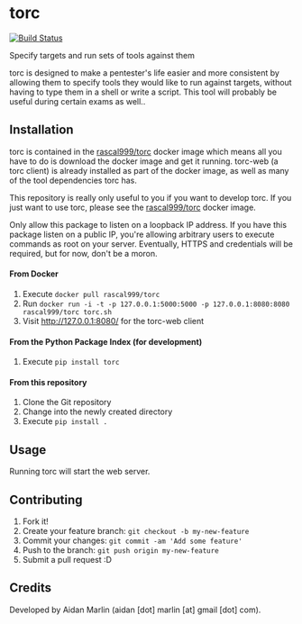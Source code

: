 # torc

[![Build Status](https://travis-ci.org/rascal999/torc.svg)](https://travis-ci.org/rascal999/torc)

Specify targets and run sets of tools against them

torc is designed to make a pentester's life easier and more consistent
by allowing them to specify tools they would like to run against targets,
without having to type them in a shell or write a script. This tool will
probably be useful during certain exams as well..

## Installation

torc is contained in the
[rascal999/torc](https://hub.docker.com/r/rascal999/torc/)
docker image which means all you have to do is download the docker image
and get it running. torc-web (a torc client) is already installed as part
of the docker image, as well as many of the tool dependencies torc has.

This repository is really only useful to you if you want to develop torc.
If you just want to use torc, please see the
[rascal999/torc](https://hub.docker.com/r/rascal999/torc/)
docker image.

Only allow this package to listen on a loopback IP address. If you have
this package listen on a public IP, you're allowing arbitrary users to
execute commands as root on your server. Eventually, HTTPS and credentials
will be required, but for now, don't be a moron.

#### From Docker

1. Execute ``docker pull rascal999/torc``
2. Run ``docker run -i -t -p 127.0.0.1:5000:5000 -p 127.0.0.1:8080:8080 rascal999/torc torc.sh``
3. Visit http://127.0.0.1:8080/ for the torc-web client

#### From the Python Package Index (for development)

1. Execute ``pip install torc``

#### From this repository

1. Clone the Git repository
2. Change into the newly created directory
3. Execute ``pip install .``

## Usage

Running torc will start the web server.

## Contributing

1. Fork it!
2. Create your feature branch: `git checkout -b my-new-feature`
3. Commit your changes: `git commit -am 'Add some feature'`
4. Push to the branch: `git push origin my-new-feature`
5. Submit a pull request :D

## Credits

Developed by Aidan Marlin (aidan [dot] marlin [at] gmail [dot] com).
